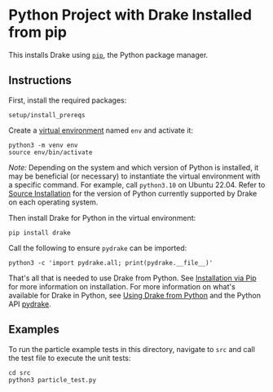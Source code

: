 # Python Project with Drake Installed from pip

This installs Drake using [`pip`](https://pypi.org/project/pip/), the Python package manager.

## Instructions

First, install the required packages:

```
setup/install_prereqs
```

Create a [virtual environment](https://packaging.python.org/en/latest/guides/installing-using-pip-and-virtual-environments/#creating-a-virtual-environment) named `env` and activate it:

```
python3 -m venv env
source env/bin/activate
```

*Note:* Depending on the system and which version of Python is installed, 
it may be beneficial (or necessary) to instantiate the virtual environment 
with a specific command. For example, call `python3.10` on Ubuntu 22.04. 
Refer to [Source Installation](https://drake.mit.edu/from_source.html) 
for the version of Python currently supported by Drake on each operating system.

Then install Drake for Python in the virtual environment:

```
pip install drake
```

Call the following to ensure `pydrake` can be imported:

```
python3 -c 'import pydrake.all; print(pydrake.__file__)'
```

That's all that is needed to use Drake from Python. See [Installation via Pip](https://drake.mit.edu/pip.html#stable-releases) for more information on installation. For more information on what's available for Drake in Python, see [Using Drake from Python](https://drake.mit.edu/python_bindings.html) and the Python API [pydrake](https://drake.mit.edu/pydrake/index.html).

## Examples

To run the particle example tests in this directory, navigate to `src` and call the test file to execute the unit tests:

```
cd src
python3 particle_test.py
```
